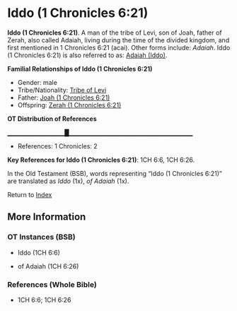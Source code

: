# Iddo (1 Chronicles 6:21)
**Iddo (1 Chronicles 6:21)**. 
A man of the tribe of Levi, son of Joah, father of Zerah, also called Adaiah, living during the time of the divided kingdom, and first mentioned in 1 Chronicles 6:21 (acai). 
Other forms include: 
*Adaiah*. 
Iddo (1 Chronicles 6:21) is also referred to as: 
[Adaiah (Iddo)](Adaiah.8.md). 




**Familial Relationships of Iddo (1 Chronicles 6:21)**


* Gender: male
* Tribe/Nationality: [Tribe of Levi](../../../groups/md/acai/Levi.md)
* Father: [Joah (1 Chronicles 6:21)](Joah.2.md)
* Offspring: [Zerah (1 Chronicles 6:21)](Zerah.4.md)


**OT Distribution of References**

▁▁▁▁▁▁▁▁▁▁▁▁█▁▁▁▁▁▁▁▁▁▁▁▁▁▁▁▁▁▁▁▁▁▁▁▁▁▁
* References: 1 Chronicles: 2



**Key References for Iddo (1 Chronicles 6:21)**: 
1CH 6:6, 1CH 6:26. 


In the Old Testament (BSB), words representing “Iddo (1 Chronicles 6:21)” are translated as 
*Iddo* (1x), *of Adaiah* (1x). 




Return to [Index](00-Index.md)

## More Information

### OT Instances (BSB)

* Iddo (1CH 6:6)

* of Adaiah (1CH 6:26)



### References (Whole Bible)

* 1CH 6:6; 1CH 6:26



